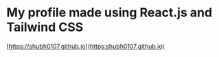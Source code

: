 # My profile made using React.js and Tailwind CSS

[https://shubh0107.github.io](https:shubh0107.github.io) 
